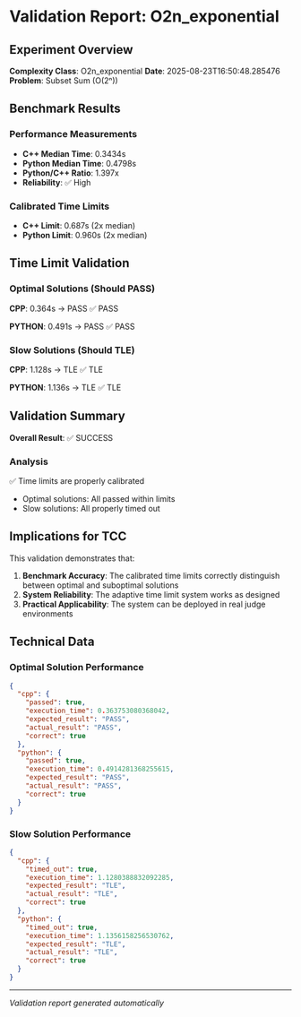 # Validation Report: O2n_exponential

## Experiment Overview

**Complexity Class**: O2n_exponential
**Date**: 2025-08-23T16:50:48.285476
**Problem**: Subset Sum (O(2ⁿ))

## Benchmark Results

### Performance Measurements
- **C++ Median Time**: 0.3434s
- **Python Median Time**: 0.4798s
- **Python/C++ Ratio**: 1.397x
- **Reliability**: ✅ High

### Calibrated Time Limits
- **C++ Limit**: 0.687s (2x median)
- **Python Limit**: 0.960s (2x median)

## Time Limit Validation

### Optimal Solutions (Should PASS)

**CPP**: 0.364s → PASS ✅ PASS

**PYTHON**: 0.491s → PASS ✅ PASS


### Slow Solutions (Should TLE)

**CPP**: 1.128s → TLE ✅ TLE

**PYTHON**: 1.136s → TLE ✅ TLE


## Validation Summary

**Overall Result**: ✅ SUCCESS

### Analysis
✅ Time limits are properly calibrated

- Optimal solutions: All passed within limits
- Slow solutions: All properly timed out

## Implications for TCC

This validation demonstrates that:

1. **Benchmark Accuracy**: The calibrated time limits correctly distinguish between optimal and suboptimal solutions
2. **System Reliability**: The adaptive time limit system works as designed
3. **Practical Applicability**: The system can be deployed in real judge environments

## Technical Data

### Optimal Solution Performance
```json
{
  "cpp": {
    "passed": true,
    "execution_time": 0.363753080368042,
    "expected_result": "PASS",
    "actual_result": "PASS",
    "correct": true
  },
  "python": {
    "passed": true,
    "execution_time": 0.4914281368255615,
    "expected_result": "PASS",
    "actual_result": "PASS",
    "correct": true
  }
}
```

### Slow Solution Performance  
```json
{
  "cpp": {
    "timed_out": true,
    "execution_time": 1.1280388832092285,
    "expected_result": "TLE",
    "actual_result": "TLE",
    "correct": true
  },
  "python": {
    "timed_out": true,
    "execution_time": 1.1356158256530762,
    "expected_result": "TLE",
    "actual_result": "TLE",
    "correct": true
  }
}
```

---
*Validation report generated automatically*
